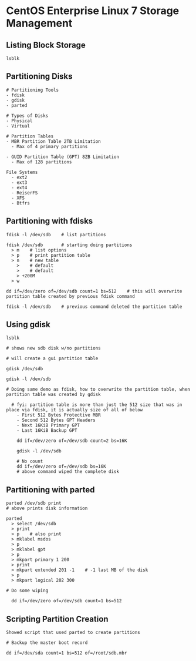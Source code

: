 # CentOS Enterprise Linux 7 Storage Management

## Listing Block Storage

    lsblk

## Partitioning Disks

    # Partitioning Tools
    - fdisk
    - gdisk
    - parted

    # Types of Disks
    - Physical
    - Virtual

    # Partition Tables
    - MBR Partition Table 2TB Limitation
      - Max of 4 primary partitions
      
    - GUID Partition Table (GPT) 8ZB Limitation
      - Max of 128 partitions
    
    File Systems
      - ext2
      - ext3
      - ext4
      - ReiserFS
      - XFS
      - Btfrs

## Partitioning with fdisks

    fdisk -l /dev/sdb    # list partitions

    fdisk /dev/sdb       # starting doing partitions
      > m    # list options
      > p    # print partition table
      > n    # new table
        >    # default
        >    # default
        > +200M    
      > w

    dd if=/dev/zero of=/dev/sdb count=1 bs=512    # this will overwrite partition table created by previous fdisk command

    fdisk -l /dev/sdb    # previous command deleted the partition table

## Using gdisk

    lsblk

    # shows new sdb disk w/no partitions

    # will create a gui partition table

    gdisk /dev/sdb

    gdisk -l /dev/sdb

    # Doing same demo as fdisk, how to overwrite the partition table, when partition table was created by gdisk

      # fyi: partition table is more than just the 512 size that was in place via fdisk, it is actually size of all of below
        - First 512 Bytes Protective MBR
        - Second 512 Bytes GPT Headers
        - Next 16KiB Primary GPT
        - Last 16KiB Backup GPT

        dd if=/dev/zero of=/dev/sdb count=2 bs=16K

        gdisk -l /dev/sdb

        # No count
        dd if=/dev/zero of=/dev/sdb bs=16K
        # above command wiped the complete disk

## Partitioning with parted

    parted /dev/sdb print
    # above prints disk information

    parted
      > select /dev/sdb
      > print
      > p    # also print
      > mklabel msdos
      > p
      > mklabel gpt
      > p
      > mkpart primary 1 200
      > print
      > mkpart extended 201 -1    # -1 last MB of the disk
      > p
      > mkpart logical 202 300
      
    # Do some wiping

      dd if=/dev/zero of=/dev/sdb count=1 bs=512
        
## Scripting Partition Creation

    Showed script that used parted to create partitions

    # Backup the master boot record

    dd if=/dev/sda count=1 bs=512 of=/root/sdb.mbr
